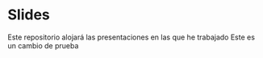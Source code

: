 # Slides

Este repositorio alojará las presentaciones en las que he trabajado
Este es un cambio de prueba

